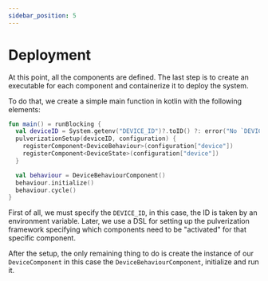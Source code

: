 ```yaml
---
sidebar_position: 5
---
```


# Deployment

At this point, all the components are defined. The last step is to create an executable for each component and
containerize it to deploy the system.

To do that, we create a simple main function in kotlin with the following elements:

```kotlin
fun main() = runBlocking {
  val deviceID = System.getenv("DEVICE_ID")?.toID() ?: error("No `DEVICE_ID` variable found")
  pulverizationSetup(deviceID, configuration) {
    registerComponent<DeviceBehaviour>(configuration["device"])
    registerComponent<DeviceState>(configuration["device"])
  }

  val behaviour = DeviceBehaviourComponent()
  behaviour.initialize()
  behaviour.cycle()
}
```

First of all, we must specify the `DEVICE_ID`, in this case, the ID is taken by an environment variable.
Later, we use a DSL for setting up the pulverization framework specifying which components need to be "activated" for
that specific component.

After the setup, the only remaining thing to do is create the instance of our `DeviceComponent` in this case
the `DeviceBehaviourComponent`, initialize and run it.
